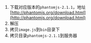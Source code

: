 1. 下载对应版本的`phantomjs-2.1.1`，地址[http://phantomjs.org/download.html](http://phantomjs.org/download.html)
2. 解压
3. 拷贝`image.js`到`bin`目录下
3. 拷贝目录`phantomjs-2.1.1`到服务器